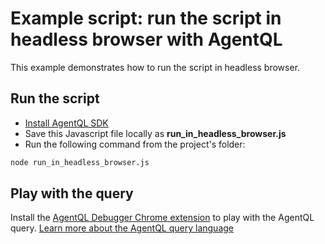 # Example script: run the script in headless browser with AgentQL

This example demonstrates how to run the script in headless browser.

## Run the script

- [Install AgentQL SDK](https://docs.agentql.com/javascript-sdk/installation)
- Save this Javascript file locally as **run_in_headless_browser.js**
- Run the following command from the project's folder:

```bash
node run_in_headless_browser.js
```

## Play with the query

Install the [AgentQL Debugger Chrome extension](https://docs.agentql.com/installation/chrome-extension-installation) to play with the AgentQL query. [Learn more about the AgentQL query language](https://docs.agentql.com/agentql-query/query-intro)
